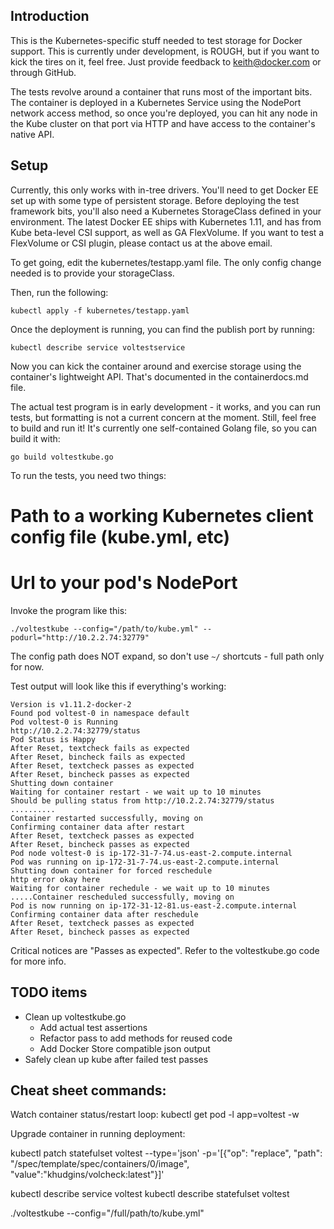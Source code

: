 ## Introduction

This is the Kubernetes-specific stuff needed to test storage for Docker support. This is currently under development, is ROUGH, but if you want to kick the tires on it, feel free. Just provide feedback to keith@docker.com or through GitHub.

The tests revolve around a container that runs most of the important bits. The container is deployed in a Kubernetes Service using the NodePort network access method, so once you're deployed, you can hit any node in the Kube cluster on that port via HTTP and have access to the container's native API.

## Setup

Currently, this only works with in-tree drivers. You'll need to get Docker EE set up with some type of persistent storage. Before deploying the test framework bits, you'll also need a Kubernetes StorageClass defined in your environment. The latest Docker EE ships with Kubernetes 1.11, and has from Kube beta-level CSI support, as well as GA FlexVolume. If you want to test a FlexVolume or CSI plugin, please contact us at the above email.

To get going, edit the kubernetes/testapp.yaml file. The only config change needed is to provide your storageClass.

Then, run the following:

```
kubectl apply -f kubernetes/testapp.yaml
```

Once the deployment is running, you can find the publish port by running:

```
kubectl describe service voltestservice
```

Now you can kick the container around and exercise storage using the container's lightweight API. That's documented in the containerdocs.md file.

The actual test program is in early development - it works, and you can run tests, but formatting is not a current concern at the moment. Still, feel free to build and run it! It's currently one self-contained Golang file, so you can build it with:

```
go build voltestkube.go
```

To run the tests, you need two things:

# Path to a working Kubernetes client config file (kube.yml, etc)
# Url to your pod's NodePort

Invoke the program like this:

```
./voltestkube --config="/path/to/kube.yml" --podurl="http://10.2.2.74:32779"
```

The config path does NOT expand, so don't use `~/` shortcuts - full path only for now.

Test output will look like this if everything's working:

```
Version is v1.11.2-docker-2
Found pod voltest-0 in namespace default
Pod voltest-0 is Running
http://10.2.2.74:32779/status
Pod Status is Happy
After Reset, textcheck fails as expected
After Reset, bincheck fails as expected
After Reset, textcheck passes as expected
After Reset, bincheck passes as expected
Shutting down container
Waiting for container restart - we wait up to 10 minutes
Should be pulling status from http://10.2.2.74:32779/status
..........
Container restarted successfully, moving on
Confirming container data after restart
After Reset, textcheck passes as expected
After Reset, bincheck passes as expected
Pod node voltest-0 is ip-172-31-7-74.us-east-2.compute.internal
Pod was running on ip-172-31-7-74.us-east-2.compute.internal
Shutting down container for forced reschedule
http error okay here
Waiting for container rechedule - we wait up to 10 minutes
.....Container rescheduled successfully, moving on
Pod is now running on ip-172-31-12-81.us-east-2.compute.internal
Confirming container data after reschedule
After Reset, textcheck passes as expected
After Reset, bincheck passes as expected
```

Critical notices are "Passes as expected". Refer to the voltestkube.go code for more info.

## TODO items

* Clean up voltestkube.go
    * Add actual test assertions
    * Refactor pass to add methods for reused code
    * Add Docker Store compatible json output
* Safely clean up kube after failed test passes

## Cheat sheet commands:

Watch container status/restart loop:
kubectl get pod -l app=voltest -w

Upgrade container in running deployment:

kubectl patch statefulset voltest --type='json' -p='[{"op": "replace", "path": "/spec/template/spec/containers/0/image", "value":"khudgins/volcheck:latest"}]'

kubectl describe service voltest
kubectl describe statefulset voltest

./voltestkube --config="/full/path/to/kube.yml"

